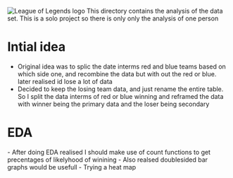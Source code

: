 ![League of Legends logo](../images/logo.jpg|250x250)
This directory contains the analysis of the data set. This is a solo project so there is only only the analysis of one person



<h1>Intial idea</h1>

- Original idea was to splic the date interms red and blue teams based on which side one, and recombine the data but with out the red or blue. later realised id lose a lot of data 
- Decided to keep the losing team data, and just rename the entire table. So I split the data interms of red or blue winning and reframed the data with winner being the primary data 
  and the loser being secondary

<h1> EDA </h1>
- After doing EDA realised I should make use of count functions to get precentages of likelyhood of winining
- Also realsed doublesided bar graphs would be usefull
- Trying a heat map 